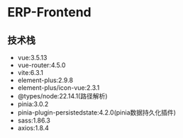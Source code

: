 # ERP-Frontend

## 技术栈
* vue:3.5.13
* vue-router:4.5.0
* vite:6.3.1
* element-plus:2.9.8
* element-plus/icon-vue:2.3.1
* @types/node:22.14.1(路径解析)
* pinia:3.0.2
* pinia-plugin-persistedstate:4.2.0(pinia数据持久化插件)
* sass:1.86.3
* axios:1.8.4

